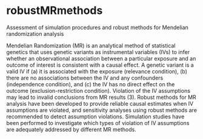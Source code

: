 # robustMRmethods
Assessment of simulation procedures and robust methods for Mendelian randomization analysis

Mendelian Randomization (MR) is an analytical method of statistical genetics that uses genetic variants 
as instrumental variables (IVs) to infer whether an observational association between a particular exposure
and an outcome of interest is consistent with a causal effect. A genetic variant is a valid IV if (a) it 
is associated with the exposure (relevance condition), (b) there are no associations between the IV and any 
confounders (independence condition), and (c) the IV has no direct effect on the outcome (exclusion-restriction 
condition). Violation of the IV assumptions may lead to invalid conclusions from MR results (3). Robust methods 
for MR analysis have been developed to provide reliable causal estimates when IV assumptions are violated, and 
sensitivity analyses using robust methods are recommended to detect assumption violations. Simulation studies 
have been performed to investigate which types of violation of IV assumptions are adequately addressed by 
different MR methods.

